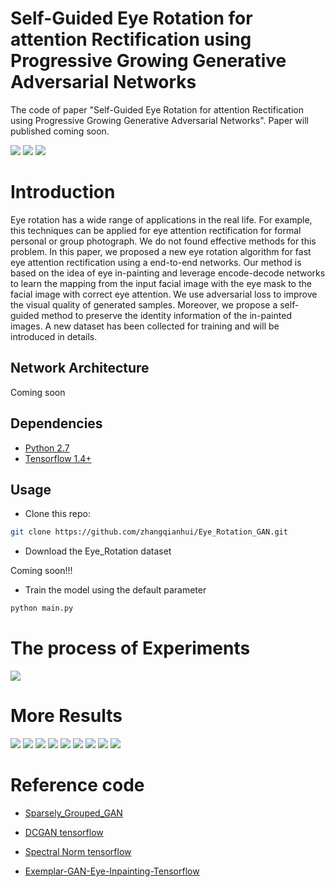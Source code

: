 # Self-Guided Eye Rotation for attention Rectification using Progressive Growing Generative Adversarial Networks
The code of paper "Self-Guided Eye Rotation for attention Rectification using Progressive Growing Generative Adversarial Networks". Paper will published coming soon.

![](img/gif/gif1/age.gif)
![](img/gif/gif2/age.gif)
![](img/gif/gif3/age.gif)

# Introduction

Eye rotation has a wide range of applications in the real life. For example,
this techniques can be applied for eye attention rectification for formal
personal or group photograph. We do not found effective methods for this problem.
In this paper, we proposed a new eye rotation algorithm for fast
eye attention rectification using a end-to-end networks. Our method is based on the
idea of eye in-painting and leverage encode-decode networks to learn the mapping from
the input facial image with the eye mask to the facial image with correct eye attention.
We use adversarial loss to improve the visual quality of generated samples. Moreover,
we propose a self-guided method to preserve the identity information of the in-painted images.
A new dataset has been collected for training and will be introduced in details.

## Network Architecture

Coming soon

## 

## Dependencies
* [Python 2.7](https://www.python.org/download/releases/2.7/)
* [Tensorflow 1.4+](https://github.com/tensorflow/tensorflow)


## Usage

- Clone this repo:
```bash
git clone https://github.com/zhangqianhui/Eye_Rotation_GAN.git
```
- Download the Eye_Rotation dataset

Coming soon!!!

- Train the model using the default parameter
```bash
python main.py 
```


# The process of Experiments

![](img/output.jpg)

# More Results

![](img/gif/gif4/age.gif)
![](img/gif/gif5/age.gif)
![](img/gif/gif6/age.gif)
![](img/gif/gif7/age.gif)
![](img/gif/gif8/age.gif)
![](img/gif/gif9/age.gif)
![](img/gif/gif10/age.gif)
![](img/gif/gif11/age.gif)
![](img/gif/gif12/age.gif)
            
# Reference code

- [Sparsely_Grouped_GAN](https://github.com/zhangqianhui/Sparsely-Grouped-GAN)

- [DCGAN tensorflow](https://github.com/carpedm20/DCGAN-tensorflow)

- [Spectral Norm tensorflow](https://github.com/taki0112/Spectral_Normalization-Tensorflow)

- [Exemplar-GAN-Eye-Inpainting-Tensorflow](https://github.com/zhangqianhui/Exemplar-GAN-Eye-Inpainting-Tensorflow.git)


